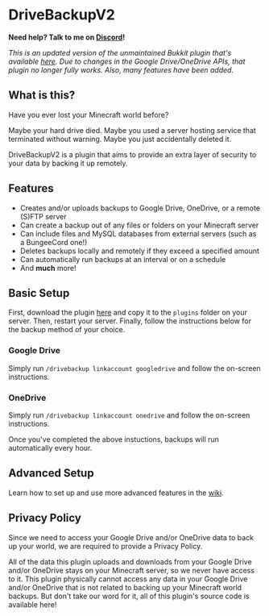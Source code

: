 # DriveBackupV2

**Need help? Talk to me on [Discord](https://discord.gg/VdCAUtm)!**

*This is an updated version of the unmaintained Bukkit plugin that's available [here](https://dev.bukkit.org/projects/drivebackup). Due to changes in the Google Drive/OneDrive APIs, that plugin no longer fully works. Also, many features have been added.*

## What is this?
Have you ever lost your Minecraft world before?

Maybe your hard drive died. Maybe you used a server hosting service that terminated without warning. Maybe you just accidentally deleted it.

DriveBackupV2 is a plugin that aims to provide an extra layer of security to your data by backing it up remotely.

## Features
- Creates and/or uploads backups to Google Drive, OneDrive, or a remote (S)FTP server
- Can create a backup out of any files or folders on your Minecraft server
- Can include files and MySQL databases from external servers (such as a BungeeCord one!)
- Deletes backups locally and remotely if they exceed a specified amount
- Can automatically run backups at an interval or on a schedule
- And **much** more!

## Basic Setup
First, download the plugin [here](https://dev.bukkit.org/projects/drivebackupv2) and copy it to the `plugins` folder on your server. Then, restart your server. Finally, follow the instructions below for the backup method of your choice.

### Google Drive
Simply run `/drivebackup linkaccount googledrive` and follow the on-screen instructions.

### OneDrive
Simply run `/drivebackup linkaccount onedrive` and follow the on-screen instructions.

Once you've completed the above instuctions, backups will run automatically every hour.

## Advanced Setup
Learn how to set up and use more advanced features in the [wiki](https://github.com/MaxMaeder/DriveBackupV2/wiki).

## Privacy Policy
Since we need to access your Google Drive and/or OneDrive data to back up your world, we are required to provide a Privacy Policy.
 
All of the data this plugin uploads and downloads from your Google Drive and/or OneDrive stays on your Minecraft server, so we never have access to it. This plugin physically cannot access any data in your Google Drive and/or OneDrive that is not related to backing up your Minecraft world backups. But don't take our word for it, all of this plugin's source code is available here!
